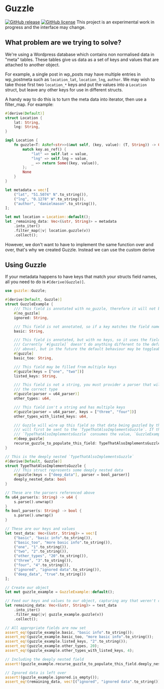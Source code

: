 Guzzle
======

[![GitHub release](https://img.shields.io/github/release/apolitical/guzzle.svg)](https://github.com/apolitical/guzzle/releases)
[![GitHub license](https://img.shields.io/github/license/apolitical/guzzle.svg)](https://github.com/apolitical/guzzle/blob/master/LICENSE.md)
This project is an experimental work in progress and the interface may change.

What problem are we trying to solve?
------------------------------------

We're using a Wordpress database which contains non normalised data in "meta" tables. These
tables give us data as a set of keys and values that are attached to another object.

For example, a single post in wp_posts may have multiple entries in wp_postmeta such as
`location_lat`, `location_lng`, `author`. We may wish to take those first two `location_*` keys
and put the values into a `Location` struct, but leave any other keys for use in different
structs.

A handy way to do this is to turn the meta data into iterator, then use a filter_map. For
example:

```rust
#[derive(Default)]
struct Location {
    lat: String,
    lng: String,
}

impl Location {
    fn guzzle<T: AsRef<str>>(&mut self, (key, value): (T, String)) -> Option<(T, String)> {
        match key.as_ref() {
            "lat" => self.lat = value,
            "lng" => self.lng = value,
            _ => return Some((key, value)),
        };
        None
    }
}

let metadata = vec![
    ("lat", "51.5074° N".to_string()),
    ("lng", "0.1278° W".to_string()),
    ("author", "danielmason".to_string()),
];

let mut location = Location::default();
let _remaining_data: Vec<(&str, String)> = metadata
    .into_iter()
    .filter_map(|v| location.guzzle(v))
    .collect();
```

However, we don't want to have to implement the same function over and over, that's why we
created Guzzle. Instead we can use the custom derive

Using Guzzle
------------

If your metadata happens to have keys that match your structs field names, all you need to do
is `#[derive(Guzzle)]`.

```rust
use guzzle::Guzzle;

#[derive(Default, Guzzle)]
struct GuzzleExample {
    /// This field is annotated with no_guzzle, therefore it will not be parsed by guzzle
    #[no_guzzle]
    ignored: String,

    /// This field is not annotated, so if a key matches the field name, it will set the value
    basic: String,

    /// This field is annotated, but with no keys, so it uses the field name as a key
    /// Currently `#[guzzle]` doesn't do anything different to the default behavior (see
    /// above), but in the future the default behaviour may be toggleable.
    #[guzzle]
    basic_too: String,

    /// This field may be filled from multiple keys
    #[guzzle(keys = ["one", "two"])]
    listed_keys: String,

    /// This field is not a string, you must provider a parser that will transform it into
    /// the correct type
    #[guzzle(parser = u64_parser)]
    other_types: u64,

    /// This field isn't a string and has multiple keys
    #[guzzle(parser = u64_parser, keys = ["three", "four"])]
    other_types_with_listed_keys: u64,

    /// Guzzle will wire up this field so that data being guzzled by the `GuzzleExample`
    /// will first be sent to the `TypeThatAlsoImplementsGuzzle`. If the
    /// `TypeThatAlsoImplementsGuzzle` consumes the value, `GuzzleExample` will not.
    #[deep_guzzle]
    recurse_guzzle_to_populate_this_field: TypeThatAlsoImplementsGuzzle,
}

// This is the deeply nested `TypeThatAlsoImplementsGuzzle`
#[derive(Default, Guzzle)]
struct TypeThatAlsoImplementsGuzzle {
    /// This struct represents some deeply nested data
    #[guzzle(keys = ["deep_data"], parser = bool_parser)]
    deeply_nested_data: bool
}

// These are the parsers referenced above
fn u64_parser(s: String) -> u64 {
    s.parse().unwrap()
}
fn bool_parser(s: String) -> bool {
    s.parse().unwrap()
}

// These are our keys and values
let test_data: Vec<(&str, String)> = vec![
    ("basic", "basic info".to_string()),
    ("basic_too", "more basic info".to_string()),
    ("one", "1".to_string()),
    ("two", "2".to_string()),
    ("other_types", "20".to_string()),
    ("three", "3".to_string()),
    ("four", "4".to_string()),
    ("ignored", "ignored data".to_string()),
    ("deep_data", "true".to_string())
];

// Create our object
let mut guzzle_example = GuzzleExample::default();

// Feed our keys and values to our object, capturing any that weren't consumed
let remaining_data: Vec<(&str, String)> = test_data
    .into_iter()
    .filter_map(|v| guzzle_example.guzzle(v))
    .collect();

// All appropriate fields are now set
assert_eq!(guzzle_example.basic, "basic info".to_string());
assert_eq!(guzzle_example.basic_too, "more basic info".to_string());
assert_eq!(guzzle_example.listed_keys, "2".to_string());
assert_eq!(guzzle_example.other_types, 20);
assert_eq!(guzzle_example.other_types_with_listed_keys, 4);

// Including the deeply nested field
assert!(guzzle_example.recurse_guzzle_to_populate_this_field.deeply_nested_data);

// Ignored data is left over
assert!(guzzle_example.ignored.is_empty());
assert_eq!(remaining_data, vec![("ignored", "ignored data".to_string())]);
```